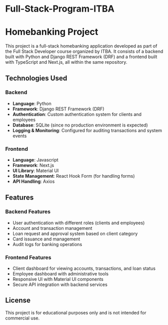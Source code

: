 # Full-Stack-Program-ITBA

# Homebanking Project

This project is a full-stack homebanking application developed as part of the Full Stack Developer course organized by ITBA. It consists of a backend built with Python and Django REST Framework (DRF) and a frontend built with TypeScript and Next.js, all within the same repository.

## Technologies Used

### Backend
- **Language**: Python
- **Framework**: Django REST Framework (DRF)
- **Authentication**: Custom authentication system for clients and employees
- **Database**: SQLite (since no production environment is expected)
- **Logging & Monitoring**: Configured for auditing transactions and system events

### Frontend
- **Language**: Javascript
- **Framework**: Next.js
- **UI Library**: Material UI
- **State Management**: React Hook Form (for handling forms)
- **API Handling**: Axios

## Features

### Backend Features
- User authentication with different roles (clients and employees)
- Account and transaction management
- Loan request and approval system based on client category
- Card issuance and management
- Audit logs for banking operations

### Frontend Features
- Client dashboard for viewing accounts, transactions, and loan status
- Employee dashboard with administrative tools
- Responsive UI with Material UI components
- Secure API integration with backend services

## License
This project is for educational purposes only and is not intended for commercial use.


